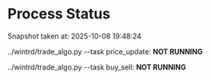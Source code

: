 # Process Status

Snapshot taken at: 2025-10-08 19:48:24

../wintrd/trade_algo.py --task price_update: **NOT RUNNING**

../wintrd/trade_algo.py --task buy_sell: **NOT RUNNING**

